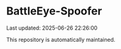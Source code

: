 # BattleEye-Spoofer

Last updated: 2025-06-26 22:26:00

This repository is automatically maintained.
